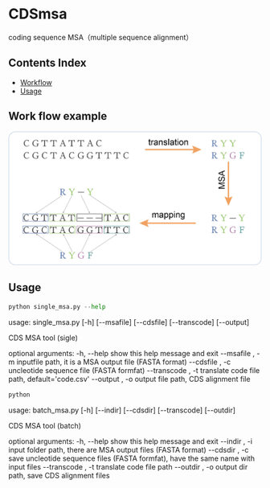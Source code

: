 # CDSmsa
coding sequence MSA（multiple sequence alignment）

## Contents Index
* [Workflow](#work-flow)
* [Usage](#request)

## Work flow example
![workfolw](https://github.com/ToHanwei/CDSmsa/blob/master/imgs/CDSmsa.jpg)

## Usage
```python
python single_msa.py --help
```
usage: single_msa.py [-h] [--msafile] [--cdsfile] [--transcode] [--output]

CDS MSA tool (sigle)

optional arguments:
  -h, --help         show this help message and exit
  --msafile , -m     inputfile path, it is a MSA output file (FASTA format)
  --cdsfile , -c     uncleotide sequence file (FASTA formfat)
  --transcode , -t   translate code file path, default='code.csv'
  --output , -o      output file path, CDS alignment file


```python
python 
```
usage: batch_msa.py [-h] [--indir] [--cdsdir] [--transcode] [--outdir]

CDS MSA tool (batch)

optional arguments:
  -h, --help         show this help message and exit
  --indir , -i       input folder path, there are MSA output files (FASTA
                     format)
  --cdsdir , -c      save uncleotide sequence files (FASTA formfat), have the
                     same name with input files
  --transcode , -t   translate code file path
  --outdir , -o      output dir path, save CDS alignment files


